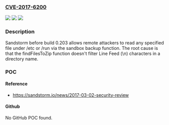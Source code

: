 ### [CVE-2017-6200](https://cve.mitre.org/cgi-bin/cvename.cgi?name=CVE-2017-6200)
![](https://img.shields.io/static/v1?label=Product&message=n%2Fa&color=blue)
![](https://img.shields.io/static/v1?label=Version&message=n%2Fa&color=blue)
![](https://img.shields.io/static/v1?label=Vulnerability&message=n%2Fa&color=brighgreen)

### Description

Sandstorm before build 0.203 allows remote attackers to read any specified file under /etc or /run via the sandbox backup function. The root cause is that the findFilesToZip function doesn't filter Line Feed (\n) characters in a directory name.

### POC

#### Reference
- https://sandstorm.io/news/2017-03-02-security-review

#### Github
No GitHub POC found.

